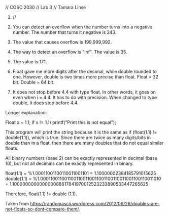 // COSC 2030
// Lab 3
// Tamara Linse

1. //

2. You can detect an overflow when the number turns into a negative number. The number that turns it negative is 243.

3. The value that causes overflow is 199,999,992.

4. The way to detect an overflow is "inf". The value is 35.

5. The value is 171.

6. Float gave me more digits after the decimal, while double rounded to one.  However, double is two times more 
precise than float.  Float = 32 bit. Double = 64 bit.

7.  It does not stop before 4.4 with type float. In other words, it goes on even when i = 4.4.  It has to do with 
precision.  When changed to type double, it does stop before 4.4.

Longer explanation:

Float x = 1.1;
if x != 1.1)
	printf("Print this is not equal");

This program will print the string because it is the same as if (float(1.1) != double(1.1)), which is true. 
Since there are twice as many digits/bits in double than in a float, then there are many doubles that do
not equal similar floats.  

All binary numbers (base 2) can be exactly represented in decimal (base 10), but not all decimals can be 
exactly represented in binary. 

float(1.1) =  %1.00011001100110011001101                              = 1.10000002384185791015625
double(1.1) = %1.0001100110011001100110011001100110011001100110011010 = 1.100000000000000088817841970012523233890533447265625

Therefore, float(1.1) != double (1.1).

Taken from https://randomascii.wordpress.com/2012/06/26/doubles-are-not-floats-so-dont-compare-them/.
